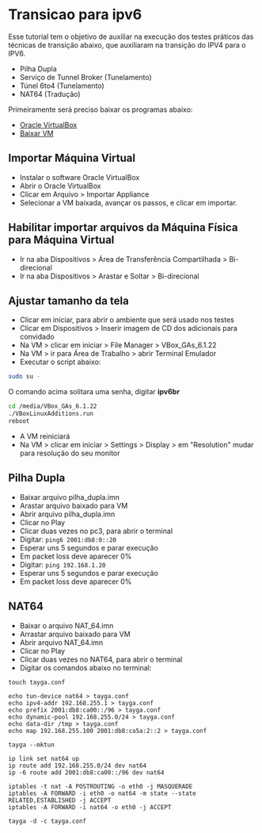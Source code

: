 # Transicao para ipv6
Esse tutorial tem o objetivo de auxiliar na execução dos testes práticos das técnicas de transição abaixo, que auxiliaram na transição do IPV4 para o IPV6.
- Pilha Dupla
- Serviço de Tunnel Broker (Tunelamento)
- Túnel 6to4 (Tunelamento)
- NAT64 (Tradução)

Primeiramente será preciso baixar os programas abaixo:
- [Oracle VirtualBox](https://download.virtualbox.org/virtualbox/6.1.22/VirtualBox-6.1.22-144080-Win.exe)
- [Baixar VM](https://ipv6.br/downloads/CursoIPv6br-CORE4.6-20150318.ova)

## Importar Máquina Virtual
- Instalar o software Oracle VirtualBox
- Abrir o Oracle VirtualBox
- Clicar em Arquivo > Importar Appliance
- Selecionar a VM baixada, avançar os passos, e clicar em importar.

## Habilitar importar arquivos da Máquina Física para Máquina Virtual
- Ir na aba Dispositivos > Área de Transferência Compartilhada > Bi-direcional
- Ir na aba Dispositivos > Arastar e Soltar > Bi-direcional

## Ajustar tamanho da tela
- Clicar em iniciar, para abrir o ambiente que será usado nos testes
- Clicar em Dispositivos > Inserir imagem de CD dos adicionais para convidado
- Na VM > clicar em iniciar > File Manager > VBox_GAs_6.1.22
- Na VM > ir para Área de Trabalho > abrir Terminal Emulador
- Executar o script abaixo:
```bash
sudo su -
```
O comando acima solitara uma senha, digitar **ipv6br**
```bash
cd /media/VBox_GAs_6.1.22
./VBoxLinuxAdditions.run
reboot
```
- A VM reiniciará
- Na VM > clicar em iniciar > Settings > Display > em "Resolution" mudar para resolução do seu monitor

## Pilha Dupla
- Baixar arquivo pilha_dupla.imn
- Arastar arquivo baixado para VM
- Abrir arquivo pilha_dupla.imn
- Clicar no Play
- Clicar duas vezes no pc3, para abrir o terminal
- Digitar: ```ping6 2001:db8:0::20```
- Esperar uns 5 segundos e parar execução
- Em packet loss deve aparecer 0%
- Digitar: ```ping 192.168.1.20```
- Esperar uns 5 segundos e parar execução
- Em packet loss deve aparecer 0%

## NAT64
- Baixar o arquivo NAT_64.imn
- Arrastar arquivo baixado para VM
- Abrir arquivo NAT_64.imn
- Clicar no Play
- Clicar duas vezes no NAT64, para abrir o terminal
- Digitar os comandos abaixo no terminal:
```
touch tayga.conf

echo tun-device nat64 > tayga.conf
echo ipv4-addr 192.168.255.1 > tayga.conf
echo prefix 2001:db8:ca00::/96 > tayga.conf
echo dynamic-pool 192.168.255.0/24 > tayga.conf
echo data-dir /tmp > tayga.conf
echo map 192.168.255.100 2001:db8:ca5a:2::2 > tayga.conf

tayga --mktun

ip link set nat64 up
ip route add 192.168.255.0/24 dev nat64
ip -6 route add 2001:db8:ca00::/96 dev nat64

iptables -t nat -A POSTROUTING -o eth0 -j MASQUERADE
iptables -A FORWARD -i eth0 -o nat64 -m state --state RELATED,ESTABLISHED -j ACCEPT
iptables -A FORWARD -i nat64 -o eth0 -j ACCEPT

tayga -d -c tayga.conf
```
